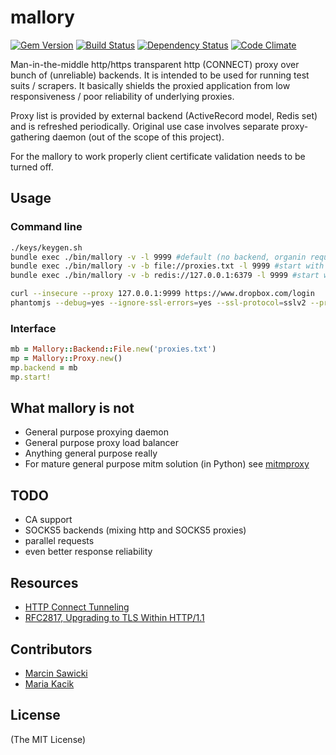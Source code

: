 # mallory

[![Gem Version](https://badge.fury.io/rb/mallory.png)](https://rubygems.org/gems/mallory)
[![Build Status](https://secure.travis-ci.org/odcinek/mallory.png?branch=master)](http://travis-ci.org/odcinek/mallory)
[![Dependency Status](https://gemnasium.com/odcinek/mallory.png?travis)](https://gemnasium.com/odcinek/mallory)
[![Code Climate](https://codeclimate.com/github/odcinek/mallory.png)](https://codeclimate.com/github/odcinek/mallory)

Man-in-the-middle http/https transparent http (CONNECT) proxy over bunch of (unreliable) backends.
It is intended to be used for running test suits / scrapers. It basically shields the proxied application from low responsiveness / poor reliability of underlying proxies.

Proxy list is provided by external backend (ActiveRecord model, Redis set) and is refreshed periodically. Original use case involves separate proxy-gathering daemon (out of the scope of this project).

For the mallory to work properly client certificate validation needs to be turned off.

## Usage

### Command line

```bash
./keys/keygen.sh
bundle exec ./bin/mallory -v -l 9999 #default (no backend, organin requests)
bundle exec ./bin/mallory -v -b file://proxies.txt -l 9999 #start with proxy file
bundle exec ./bin/mallory -v -b redis://127.0.0.1:6379 -l 9999 #start with Redis backend
```

```bash
curl --insecure --proxy 127.0.0.1:9999 https://www.dropbox.com/login
phantomjs --debug=yes --ignore-ssl-errors=yes --ssl-protocol=sslv2 --proxy=127.0.0.1:9999 --proxy-type=http hello.js
```

### Interface

```ruby
mb = Mallory::Backend::File.new('proxies.txt')
mp = Mallory::Proxy.new()
mp.backend = mb
mp.start!
```

## What mallory is not
- General purpose proxying daemon
- General purpose proxy load balancer
- Anything general purpose really
- For mature general purpose mitm solution (in Python) see [mitmproxy](https://github.com/mitmproxy/mitmproxy)

## TODO
- CA support
- SOCKS5 backends (mixing http and SOCKS5 proxies)
- parallel requests
- even better response reliability

## Resources

- [HTTP Connect Tunneling](http://en.wikipedia.org/wiki/HTTP_tunnel#HTTP_CONNECT_Tunneling)
- [RFC2817, Upgrading to TLS Within HTTP/1.1](http://www.ietf.org/rfc/rfc2817.txt)

## Contributors

- [Marcin Sawicki](https://github.com/odcinek)
- [Maria Kacik](https://github.com/mkacik)

## License

(The MIT License)
